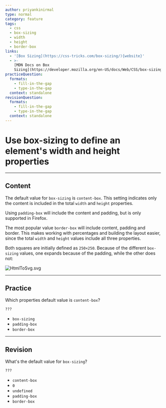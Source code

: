 ```yaml
---
author: priyankinirmal
type: normal
category: feature
tags:
  - css
  - box-sizing
  - width
  - height
  - border-box
links:
  - '[Box Sizing](https://css-tricks.com/box-sizing/){website}'
  - >-
    [MDN Docs on Box
    Sizing](https://developer.mozilla.org/en-US/docs/Web/CSS/box-sizing){documentation}
practiceQuestion:
  formats:
    - fill-in-the-gap
    - type-in-the-gap
  context: standalone
revisionQuestion:
  formats:
    - fill-in-the-gap
    - type-in-the-gap
  context: standalone
---
```


# Use box-sizing to define an element's width and height properties


---

## Content

The default value for `box-sizing` is `content-box`. This setting indicates only the content is included in the total `width` and `height` properties.

Using `padding-box` will include the content and padding, but is only supported in Firefox.

The most popular value `border-box` will include content, padding and border. This makes working with percentages and building the layout easier, since the total `width` and `height` values include all three properties.

Both squares are initially defined as `250×250`. Because of the different `box-sizing` values, one expands because of the padding, while the other does not:

![HtmlToSvg.svg](https://img.enkipro.com/8019f434044c14af7e6fe2988d9849af.png)


---

## Practice

Which properties default value is `content-box`?

```css
???
```

- `box-sizing`
- `padding-box`
- `border-box`


---

## Revision

What's the default value for `box-sizing`?

```css
???
```

- `content-box`
- `0`
- `undefined`
- `padding-box`
- `border-box`
